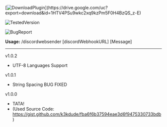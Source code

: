 [![DownloadPlugin](https://img.shields.io/badge/Download%20Plugin%20(Click!)-v1.0.1-brightgreen)](https://drive.google.com/uc?export=download&id=1HTV4PSu9wkc2xq9kzPm5F0H4BzQS_z-E)

![TestedVersion](https://img.shields.io/badge/Tested%20Minecraft%20Version%20(Spigot)-1.18-blue)

![BugReport](https://img.shields.io/badge/Bug%20Report-x64%235913-orange)

**Usage:** /discordwebsender [discordWebhookURL] [Message]
 

----------------------------------------------
v1.0.2
- UTF-8 Languages Support

v1.0.1 
- String Spacing BUG FIXED


v1.0.0
- TATA!
- (Used Source Code: https://gist.github.com/k3kdude/fba6f6b37594eae3d6f9475330733bdb)
